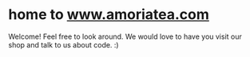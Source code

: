 # home to www.amoriatea.com

Welcome! Feel free to look around. We would love to have you visit our shop and talk to us about code. :)
